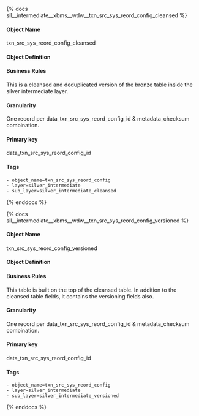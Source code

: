 {% docs sil__intermediate__xbms__wdw__txn_src_sys_reord_config_cleansed %}

#### Object Name
txn_src_sys_reord_config_cleansed

#### Object Definition


#### Business Rules
This is a cleansed and deduplicated version of the bronze table inside the silver intermediate layer.

#### Granularity
One record per data_txn_src_sys_reord_config_id & metadata_checksum combination.

#### Primary key
data_txn_src_sys_reord_config_id

#### Tags
    - object_name=txn_src_sys_reord_config
    - layer=silver_intermediate
    - sub_layer=silver_intermediate_cleansed

{% enddocs %}

{% docs sil__intermediate__xbms__wdw__txn_src_sys_reord_config_versioned %}

#### Object Name
txn_src_sys_reord_config_versioned

#### Object Definition


#### Business Rules
This table is built on the top of the cleansed table. In addition to the cleansed table fields, it contains the versioning fields also.

#### Granularity
One record per data_txn_src_sys_reord_config_id & metadata_checksum combination.

#### Primary key
data_txn_src_sys_reord_config_id

#### Tags
    - object_name=txn_src_sys_reord_config
    - layer=silver_intermediate
    - sub_layer=silver_intermediate_versioned

{% enddocs %}